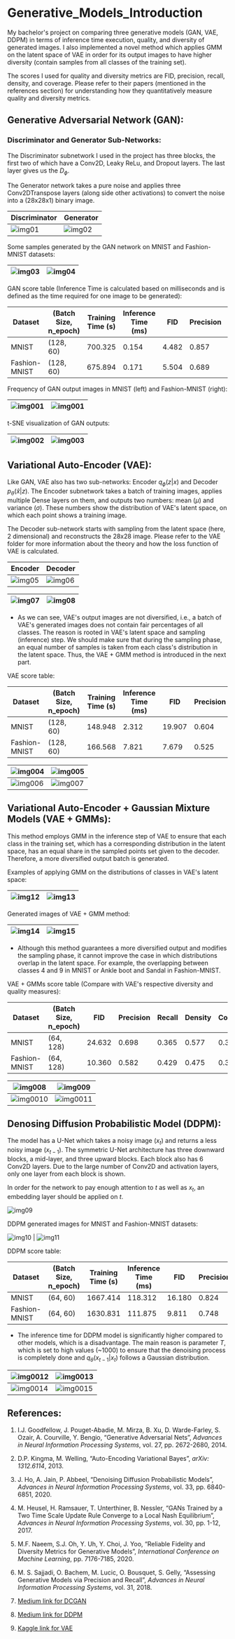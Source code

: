 # Generative_Models_Introduction

My bachelor's project on comparing three generative models (GAN, VAE, DDPM) in terms of inference time execution, quality, and diversity of generated images. I also implemented a novel method which applies GMM on the latent space of VAE in order for its output images to have higher diversity (contain samples from all classes of the training set). 

The scores I used for quality and diversity metrics are FID, precision, recall, density, and coverage. Please refer to their papers (mentioned in the references section) for understanding how they quantitatively measure quality and diversity metrics. 

## Generative Adversarial Network (GAN): 

### Discriminator and Generator Sub-Networks: 

The Discriminator subnetwork I used in the project has three blocks, the first two of which have a Conv2D, Leaky ReLu, and Dropout layers. The last layer gives us the $D_\phi$.

The Generator network takes a pure noise and applies three Conv2DTranspose layers (along side other activations) to convert the noise into a (28x28x1) binary image.

| Discriminator | Generator |
| --- | --- |
![img01](./res_images/GAN_1.JPG) | ![img02](./res_images/GAN_gen_2.JPG) |

Some samples generated by the GAN network on MNIST and Fashion-MNIST datasets:

![img03](./res_images/GAN_3.JPG) | ![img04](./res_images/GAN_4.JPG) |
| --- | --- |

GAN score table (Inference Time is calculated based on  milliseconds and is defined as the time required for one image to be generated):

| Dataset | (Batch Size, n_epoch) | Training Time (s) | Inference Time (ms) | FID | Precision | Recall | Density | Coverage |
| --- | --- | --- | --- | --- | --- | --- | --- | --- |
| MNIST | (128, 60) | 700.325 | 0.154 | 4.482 | 0.857 | 0.861 | 0.736 | 0.723 |
| Fashion-MNIST | (128, 60) | 675.894  | 0.171 | 5.504 | 0.689 | 0.813 | 0.585 | 0.619 |

Frequency of GAN output images in MNIST (left) and Fashion-MNIST (right):

![img001](./res_images/GAN_freq_MNIST.JPG) | ![img001](./res_images/GAN_freq_FMNIST.JPG)|
| --- | --- |

t-SNE visualization of GAN outputs:

![img002](./res_images/t-SNE_GAN_MNIST.JPG) | ![img003](./res_images/t-SNE_GAN_FMNIST.JPG)|
| --- | --- |

## Variational Auto-Encoder (VAE): 

Like GAN, VAE also has two sub-networks: Encoder $q_\phi(z|x)$ and Decoder $p_\theta(\hat{x}|z)$. The Encoder subnetwork takes a batch of training images, applies multiple Dense layers on them, and outputs two numbers: mean ($\mu$) and variance ($\sigma$). These numbers show the distribution of VAE's latent space, on which each point shows a training image.

The Decoder sub-network starts with sampling from the latent space (here, 2 dimensional) and reconstructs the 28x28 image. Please refer to the VAE folder for more information about the theory and how the loss function of VAE is calculated.  

| Encoder | Decoder |
| --- | --- |
![img05](./res_images/VAE_1.JPG) | ![img06](./res_images/VAE_2.JPG) |


![img07](./res_images/VAE_3.JPG) | ![img08](./res_images/VAE_4.JPG)|
| --- | --- |

* As we can see, VAE's output images are not diversified, i.e., a batch of VAE's generated images does not contain fair percentages of all classes. The reason is rooted in VAE's latent space and sampling (inference) step. We should make sure that during the sampling phase, an equal number of samples is taken from each class's distribution in the latent space. Thus, the VAE + GMM method is introduced in the next part.  

VAE score table:

| Dataset | (Batch Size, n_epoch) | Training Time (s) | Inference Time (ms) | FID | Precision | Recall | Density | Coverage |
| --- | --- | --- | --- | --- | --- | --- | --- | --- |
| MNIST | (128, 60) | 148.948 | 2.312 | 19.907 | 0.604 | 0.523 | 0.519 | 0.492 |
| Fashion-MNIST | (128, 60) | 166.568  | 7.821 | 7.679 | 0.525 | 0.540 | 0.442 | 0.491 |

![img004](./res_images/VAE_freq_MNIST.JPG) | ![img005](./res_images/VAE_freq_FMNIST.JPG)|
| --- | --- |
![img006](./res_images/t-SNE_VAE_MNIST.JPG) | ![img007](./res_images/t-SNE_VAE_FMNIST.JPG)|

## Variational Auto-Encoder + Gaussian Mixture Models (VAE + GMMs):

This method employs GMM in the inference step of VAE to ensure that each class in the training set, which has a corresponding distribution in the latent space, has an equal share in the sampled points set given to the decoder. Therefore, a more diversified output batch is generated.

Examples of applying GMM on the distributions of classes in VAE's latent space: 

![img12](./res_images/VAE+GMM_1.JPG) | ![img13](./res_images/VAE+GMM_2.JPG)|
| --- | --- |

Generated images of VAE + GMM method:

![img14](./res_images/VAE+GMM_3.JPG) | ![img15](./res_images/VAE+GMM_4.JPG)|
| --- | --- |

* Although this method guarantees a more diversified output and modifies the sampling phase, it cannot improve the case in which distributions overlap in the latent space. For example, the overlapping between classes 4 and 9 in MNIST or Ankle boot and Sandal in Fashion-MNIST.

VAE + GMMs score table (Compare with VAE's respective diversity and quality measures):

| Dataset | (Batch Size, n_epoch) | FID | Precision | Recall | Density | Coverage |
| --- | --- | --- | --- | --- | --- | --- |
| MNIST | (64, 128) | 24.632 | 0.698 | 0.365 | 0.577 | 0.367 |
| Fashion-MNIST | (64, 128) | 10.360 | 0.582 | 0.429 | 0.475 | 0.392 |

![img008](./res_images/VAE+GMMs_freq_MNIST.JPG) | ![img009](./res_images/VAE+GMMs_freq_FMNIST.JPG)|
| --- | --- |
![img0010](./res_images/t-SNE_VAE+GMMs_MNIST.JPG) | ![img0011](./res_images/t-SNE_VAE+GMMs_FMNIST.JPG)|


## Denosing Diffusion Probabilistic Model (DDPM): 

The model has a U-Net which takes a noisy image ($x_{t}$) and returns a less noisy image ($x_{t-1}$). The symmetric U-Net architecture has three downward blocks, a mid-layer, and three upward blocks. Each block also has 6 Conv2D layers. Due to the large number of Conv2D and activation layers, only one layer from each block is shown. 

In order for the network to pay enough attention to $t$ as well as $x_t$, an embedding layer should be applied on $t$.  

![img09](./res_images/DDPM_1.JPG)

DDPM generated images for MNIST and Fashion-MNIST datasets:

![img10](./res_images/DDPM_2.JPG) | ![img11](./res_images/DDPM_3.JPG)

DDPM score table:

| Dataset | (Batch Size, n_epoch) | Training Time (s) | Inference Time (ms) | FID | Precision | Recall | Density | Coverage |
| --- | --- | --- | --- | --- | --- | --- | --- | --- |
| MNIST | (64, 60) | 1667.414 | 118.312 | 16.180 | 0.824 | 0.859 | 0.693 | 0.688 |
| Fashion-MNIST | (64, 60) | 1630.831  | 111.875 | 9.811 | 0.748 | 0.656 | 0.606 | 0.536 |

* The inference time for DDPM model is significantly higher compared to other models, which is a disadvantage. The main reason is parameter $T$, which is set to high values (~1000) to ensure that the denoising process is completely done and $q_{\theta}(x_{t-1} | x_{t})$ follows a Gaussian distribution.

![img0012](./res_images/DDPM_freq_MNIST.JPG) | ![img0013](./res_images/DDPM_freq_FMNIST.JPG)|
| --- | --- |
![img0014](./res_images/t-SNE_DDPM_MNIST.JPG) | ![img0015](./res_images/t-SNE_DDPM_FMNIST.JPG)|

## References: 

1. I.J. Goodfellow, J. Pouget-Abadie, M. Mirza, B. Xu, D. Warde-Farley, S. Ozair, A. Courville, Y. Bengio, “Generative Adversarial Nets”, *Advances in Neural Information Processing Systems*, vol. 27, pp. 2672-2680, 2014.

2. D.P. Kingma, M. Welling, “Auto-Encoding Variational Bayes”, *arXiv: 1312.6114*, 2013.

3. J. Ho, A. Jain, P. Abbeel, “Denoising Diffusion Probabilistic Models”, *Advances in Neural Information Processing Systems*, vol. 33, pp. 6840-6851, 2020.

4. M. Heusel, H. Ramsauer, T. Unterthiner, B. Nessler, “GANs Trained by a Two Time Scale Update Rule Converge to a Local Nash Equilibrium”, *Advances in Neural Information Processing Systems*, vol. 30, pp. 1-12, 2017.

5. M.F. Naeem, S.J. Oh, Y. Uh, Y. Choi, J. Yoo, “Reliable Fidelity and Diversity Metrics for Generative Models”, *International Conference on Machine Learning*, pp. 7176-7185, 2020.

6. M. S. Sajjadi, O. Bachem, M. Lucic, O. Bousquet, S. Gelly, “Assessing Generative Models via Precision and Recall”, *Advances in Neural Information Processing Systems*, vol. 31, 2018.

7. [Medium link for DCGAN](https://towardsdatascience.com/image-generation-in-10-minutes-with-generative-adversarial-networks-c2afc56bfa3b)

8. [Medium link for DDPM](https://medium.com/mlearning-ai/enerating-images-with-ddpms-a-pytorch-implementation-cef5a2ba8cb1)  

9. [Kaggle link for VAE](https://www.kaggle.com/code/mersico/variational-auto-encoder-from-scratch)
